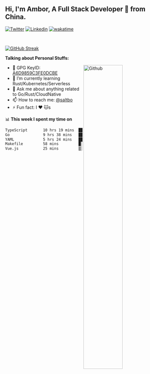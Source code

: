 ## Hi, I'm Ambor, A Full Stack Developer 🚀 from China.

[![Twitter](https://img.shields.io/badge/-saltbo-1ca0f1?style=flat&logo=twitter&logoColor=white)](https://twitter.com/rdsaltbo)
[![Linkedin](https://img.shields.io/badge/-saltbo-blue?style=flat&logo=Linkedin&logoColor=white)](https://www.linkedin.com/in/saltbo/)
[![wakatime](https://wakatime.com/badge/user/f82b1c77-faab-48cd-aef5-a12c0aff104b.svg)](https://wakatime.com/@f82b1c77-faab-48cd-aef5-a12c0aff104b)

&nbsp;  

[![GitHub Streak](http://github-readme-streak-stats.herokuapp.com?user=saltbo&hide_border=true&date_format=M%20j%5B%2C%20Y%5D)](https://git.io/streak-stats)

**Talking about Personal Stuffs:**
<!-- Any image aligned to the right. Beware the width  -->
<img width="50%" align="right" alt="Github" src="https://raw.githubusercontent.com/saltbo/saltbo/master/images/git-header.svg" />

- 🤘 GPG KeyID: [A6D9859C3FE0DCBE](https://saltbo.cn/pgp_keys.asc)
- 🌱 I’m currently learning Rust/Kubernetes/Serverless
- 💬 Ask me about anything related to Go/Rust/CloudNative
- 📫 How to reach me: [@saltbo](https://t.me/saltbo)
- ⚡ Fun fact: I :heart: :cat:s


📊 **This week I spent my time on**
<!--START_SECTION:waka-->

```txt
TypeScript       10 hrs 19 mins  █████████▒░░░░░░░░░░░░░░░   37.01 %
Go               9 hrs 38 mins   ████████▓░░░░░░░░░░░░░░░░   34.60 %
YAML             5 hrs 24 mins   █████░░░░░░░░░░░░░░░░░░░░   19.38 %
Makefile         58 mins         █░░░░░░░░░░░░░░░░░░░░░░░░   03.50 %
Vue.js           25 mins         ▒░░░░░░░░░░░░░░░░░░░░░░░░   01.50 %
```

<!--END_SECTION:waka-->
